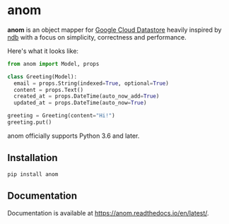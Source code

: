 # anom

**anom** is an object mapper for [Google Cloud Datastore][gcd] heavily
inspired by [ndb][ndb] with a focus on simplicity, correctness and
performance.

Here's what it looks like:

``` python
from anom import Model, props

class Greeting(Model):
  email = props.String(indexed=True, optional=True)
  content = props.Text()
  created_at = props.DateTime(auto_now_add=True)
  updated_at = props.DateTime(auto_now=True)

greeting = Greeting(content="Hi!")
greeting.put()
```

anom officially supports Python 3.6 and later.

## Installation

```
pip install anom
```

## Documentation

Documentation is available at https://anom.readthedocs.io/en/latest/.


[gcd]: https://cloud.google.com/datastore/docs/
[ndb]: https://cloud.google.com/appengine/docs/standard/python/ndb/
